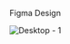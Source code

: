 Figma Design

![Desktop - 1](https://user-images.githubusercontent.com/72755554/221405221-a37a869f-315a-4826-88a8-19e574936bc6.png)
